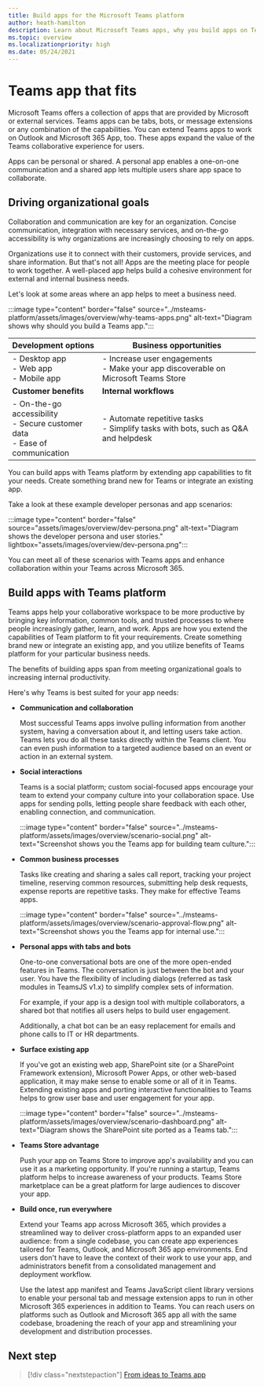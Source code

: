 ```yaml
---
title: Build apps for the Microsoft Teams platform
author: heath-hamilton
description: Learn about Microsoft Teams apps, why you build apps on Teams for your business orgranization, and how does Teams app help meet business needs.
ms.topic: overview
ms.localizationpriority: high
ms.date: 05/24/2021
---
```


# Teams app that fits

Microsoft Teams offers a collection of apps that are provided by Microsoft or external services. Teams apps can be tabs, bots, or message extensions or any combination of the capabilities. You can extend Teams apps to work on Outlook and Microsoft 365 App, too. These apps expand the value of the Teams collaborative experience for users.

Apps can be personal or shared. A personal app enables a one-on-one communication and a shared app lets multiple users share app space to collaborate.

## Driving organizational goals

Collaboration and communication are key for an organization. Concise communication, integration with necessary services, and on-the-go accessibility is why organizations are increasingly choosing to rely on apps.

Organizations use it to connect with their customers, provide services, and share information. But that's not all! Apps are the meeting place for people to work together. A well-placed app helps build a cohesive environment for external and internal business needs.

Let's look at some areas where an app helps to meet a business need.

:::image type="content" border="false" source="../msteams-platform/assets/images/overview/why-teams-apps.png" alt-text="Diagram shows why should you build a Teams app.":::

| **Development options** | **Business opportunities** |
| --- | --- |
| - Desktop app <br> - Web app <br> - Mobile app | - Increase user engagements <br> - Make your app discoverable on Microsoft Teams Store |
| **Customer benefits** | **Internal workflows** |
| - On-the-go accessibility <br> - Secure customer data <br> - Ease of communication | - Automate repetitive tasks <br> - Simplify tasks with bots, such as Q&A and helpdesk |

You can build apps with Teams platform by extending app capabilities to fit your needs. Create something brand new for Teams or integrate an existing app.

Take a look at these example developer personas and app scenarios:

:::image type="content" border="false" source="assets/images/overview/dev-persona.png" alt-text="Diagram shows the developer persona and user stories." lightbox="assets/images/overview/dev-persona.png":::

You can meet all of these scenarios with Teams apps and enhance collaboration within your Teams across Microsoft 365.

## Build apps with Teams platform

Teams apps help your collaborative workspace to be more productive by bringing key information, common tools, and trusted processes to where people increasingly gather, learn, and work. Apps are how you extend the capabilities of Team platform to fit your requirements. Create something brand new or integrate an existing app, and you utilize benefits of Teams platform for your particular business needs.

The benefits of building apps span from meeting organizational goals to increasing internal productivity.

Here's why Teams is best suited for your app needs:

* **Communication and collaboration**

    Most successful Teams apps involve pulling information from another system, having a conversation about it, and letting users take action. Teams lets you do all these tasks directly within the Teams client. You can even push information to a targeted audience based on an event or action in an external system.

* **Social interactions**

    Teams is a social platform; custom social-focused apps encourage your team to extend your company culture into your collaboration space. Use apps for sending polls, letting people share feedback with each other, enabling connection, and communication.

    :::image type="content" border="false" source="../msteams-platform/assets/images/overview/scenario-social.png" alt-text="Screenshot shows you the Teams app for building team culture.":::

* **Common business processes**

    Tasks like creating and sharing a sales call report, tracking your project timeline, reserving common resources, submitting help desk requests, expense reports are repetitive tasks. They make for effective Teams apps.

    :::image type="content" border="false" source="../msteams-platform/assets/images/overview/scenario-approval-flow.png" alt-text="Screenshot shows you the Teams app for internal use.":::

* **Personal apps with tabs and bots**

    One-to-one conversational bots are one of the more open-ended features in Teams. The conversation is just between the bot and your user. You have the flexibility of including dialogs (referred as task modules in TeamsJS v1.x) to simplify complex sets of information.

    For example, if your app is a design tool with multiple collaborators, a shared bot that notifies all users helps to build user engagement.

    Additionally, a chat bot can be an easy replacement for emails and phone calls to IT or HR departments.

* **Surface existing app**

    If you've got an existing web app, SharePoint site (or a SharePoint Framework extension), Microsoft Power Apps, or other web-based application, it may make sense to enable some or all of it in Teams. Extending existing apps and porting interactive functionalities to Teams helps to grow user base and user engagement for your app.

    :::image type="content" border="false" source="../msteams-platform/assets/images/overview/scenario-dashboard.png" alt-text="Diagram shows the SharePoint site ported as a Teams tab.":::

* **Teams Store advantage**

    Push your app on Teams Store to improve app's availability and you can use it as a marketing opportunity. If you're running a startup, Teams platform helps to increase awareness of your products. Teams Store marketplace can be a great platform for large audiences to discover your app.

* **Build once, run everywhere**

    Extend your Teams app across Microsoft 365, which provides a streamlined way to deliver cross-platform apps to an expanded user audience: from a single codebase, you can create app experiences tailored for Teams, Outlook, and Microsoft 365 app environments. End users don't have to leave the context of their work to use your app, and administrators benefit from a consolidated management and deployment workflow.

    Use the latest app manifest and Teams JavaScript client library versions to enable your personal tab and message extension apps to run in other Microsoft 365 experiences in addition to Teams. You can reach users on platforms such as Outlook and Microsoft 365 app all with the same codebase, broadening the reach of your app and streamlining your development and distribution processes.

## Next step

> [!div class="nextstepaction"]
> [From ideas to Teams app](overview-story.md)
